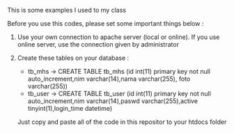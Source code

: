 This is some examples I used to my class

Before you use this codes, please set some important things below :

1. Use your own connection to apache server (local or online). If you use online server, use the connection given by administrator
2. Create these tables on your database : 
   - tb_mhs -> CREATE TABLE tb_mhs (id int(11) primary key not null auto_increment,nim varchar(14),nama varchar(255), foto varchar(255))
   - tb_user -> CREATE TABLE tb_user (id int(11) primary key not null auto_increment,nim varchar(14),paswd varchar(255),active tinyint(1),login_time datetime)
   
   Just copy and paste all of the code in this repositor to your htdocs folder
